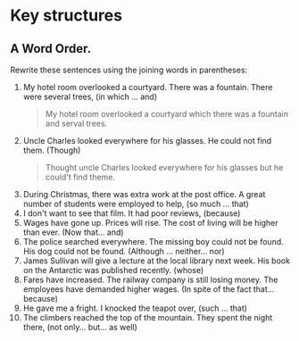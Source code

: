 # Key structures
## A Word Order.
Rewrite these sentences using the joining words in parentheses:
1. My hotel room overlooked a courtyard. There was a fountain. There were several trees, (in which ... and)
	>My hotel room overlooked a courtyard which there was a fountain and serval trees.
2. Uncle Charles looked everywhere for his glasses. He could not find them. (Though)
	>Thought uncle Charles looked everywhere for his glasses but he could't find theme.
1. During Christmas, there was extra work at the post office. A great number of students were employed to help, (so much ... that)
2. I don't want to see that film. It had poor reviews, (because)
3. Wages have gone up. Prices will rise. The cost of living will be higher than ever. (Now that... and)
4. The police searched everywhere. The missing boy could not be found. His dog could not be found. (Although ... neither... nor)
5. James Sullivan will give a lecture at the local library next week. His book on the Antarctic was published recently. (whose)
6. Fares have increased. The railway company is still losing money. The employees have demanded higher wages. (In spite of the fact that... because)
7. He gave me a fright. I knocked the teapot over, (such ... that)
8. The climbers reached the top of the mountain. They spent the night there, (not only... but... as well)
